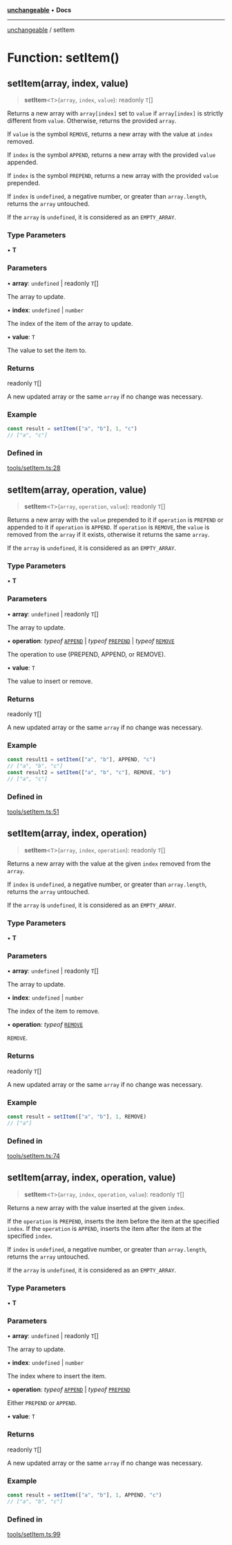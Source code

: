 [**unchangeable**](../README.md) • **Docs**

***

[unchangeable](../README.md) / setItem

# Function: setItem()

## setItem(array, index, value)

> **setItem**\<`T`\>(`array`, `index`, `value`): readonly `T`[]

Returns a new array with `array[index]` set to `value` if `array[index]` is strictly different from `value`. Otherwise, returns the provided `array`.

If `value` is the symbol `REMOVE`, returns a new array with the value at `index` removed.

If `index` is the symbol `APPEND`, returns a new array with the provided `value` appended.

If `index` is the symbol `PREPEND`, returns a new array with the provided `value` prepended.

If `index` is `undefined`, a negative number, or greater than `array.length`, returns the `array` untouched.

If the `array` is `undefined`, it is considered as an `EMPTY_ARRAY`.

### Type Parameters

• **T**

### Parameters

• **array**: `undefined` \| readonly `T`[]

The array to update.

• **index**: `undefined` \| `number`

The index of the item of the array to update.

• **value**: `T`

The value to set the item to.

### Returns

readonly `T`[]

A new updated array or the same `array` if no change was necessary.

### Example

```typescript
const result = setItem(["a", "b"], 1, "c")
// ["a", "c"]
```

### Defined in

[tools/setItem.ts:28](https://github.com/nevoland/unchangeable/blob/2346b066c6a3bcab5cd6c3ea00a37b523802ea73/lib/tools/setItem.ts#L28)

## setItem(array, operation, value)

> **setItem**\<`T`\>(`array`, `operation`, `value`): readonly `T`[]

Returns a new array with the `value` prepended to it if `operation` is `PREPEND` or appended to it if `operation` is `APPEND`. If `operation` is `REMOVE`, the `value` is removed from the `array` if it exists, otherwise it returns the same `array`.

If the `array` is `undefined`, it is considered as an `EMPTY_ARRAY`.

### Type Parameters

• **T**

### Parameters

• **array**: `undefined` \| readonly `T`[]

The array to update.

• **operation**: *typeof* [`APPEND`](../variables/APPEND.md) \| *typeof* [`PREPEND`](../variables/PREPEND.md) \| *typeof* [`REMOVE`](../variables/REMOVE.md)

The operation to use (PREPEND, APPEND, or REMOVE).

• **value**: `T`

The value to insert or remove.

### Returns

readonly `T`[]

A new updated array or the same `array` if no change was necessary.

### Example

```typescript
const result1 = setItem(["a", "b"], APPEND, "c")
// ["a", "b", "c"]
const result2 = setItem(["a", "b", "c"], REMOVE, "b")
// ["a", "c"]
```

### Defined in

[tools/setItem.ts:51](https://github.com/nevoland/unchangeable/blob/2346b066c6a3bcab5cd6c3ea00a37b523802ea73/lib/tools/setItem.ts#L51)

## setItem(array, index, operation)

> **setItem**\<`T`\>(`array`, `index`, `operation`): readonly `T`[]

Returns a new array with the value at the given `index` removed from the `array`.

If `index` is `undefined`, a negative number, or greater than `array.length`, returns the `array` untouched.

If the `array` is `undefined`, it is considered as an `EMPTY_ARRAY`.

### Type Parameters

• **T**

### Parameters

• **array**: `undefined` \| readonly `T`[]

The array to update.

• **index**: `undefined` \| `number`

The index of the item to remove.

• **operation**: *typeof* [`REMOVE`](../variables/REMOVE.md)

`REMOVE`.

### Returns

readonly `T`[]

A new updated array or the same `array` if no change was necessary.

### Example

```typescript
const result = setItem(["a", "b"], 1, REMOVE)
// ["a"]
```

### Defined in

[tools/setItem.ts:74](https://github.com/nevoland/unchangeable/blob/2346b066c6a3bcab5cd6c3ea00a37b523802ea73/lib/tools/setItem.ts#L74)

## setItem(array, index, operation, value)

> **setItem**\<`T`\>(`array`, `index`, `operation`, `value`): readonly `T`[]

Returns a new array with the value inserted at the given `index`.

If the `operation` is `PREPEND`, inserts the item before the item at the specified `index`. If the `operation` is `APPEND`, inserts the item after the item at the specified `index`.

If `index` is `undefined`, a negative number, or greater than `array.length`, returns the `array` untouched.

If the `array` is `undefined`, it is considered as an `EMPTY_ARRAY`.

### Type Parameters

• **T**

### Parameters

• **array**: `undefined` \| readonly `T`[]

The array to update.

• **index**: `undefined` \| `number`

The index where to insert the item.

• **operation**: *typeof* [`APPEND`](../variables/APPEND.md) \| *typeof* [`PREPEND`](../variables/PREPEND.md)

Either `PREPEND` or `APPEND`.

• **value**: `T`

### Returns

readonly `T`[]

A new updated array or the same `array` if no change was necessary.

### Example

```typescript
const result = setItem(["a", "b"], 1, APPEND, "c")
// ["a", "b", "c"]
```

### Defined in

[tools/setItem.ts:99](https://github.com/nevoland/unchangeable/blob/2346b066c6a3bcab5cd6c3ea00a37b523802ea73/lib/tools/setItem.ts#L99)
